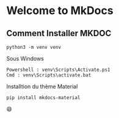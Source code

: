# Welcome to MkDocs

## Comment Installer MKDOC 
```shell
python3 -m venv venv
```

Sous Windows
```shell
Powershell : venv\Scripts\Activate.ps1
Cmd : venv\Scripts\activate.bat 
```

Installtion du thème Material
```shell
pip install mkdocs-material 
```

:smile: